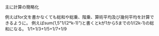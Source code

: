 主に計算の簡略化
<div>
例えばfor文を書かなくても総和や総乗、階乗、算術平均及び幾何平均を計算できるように。
例えばsum(1,5"1/(2*k-1)")と書くとkが1から5までの1/(2k-1)の総和になる。
1/1+1/3+1/5+1/7+1/9
</div>
